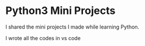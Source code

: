 <h1>Python3 Mini Projects</h1>
<p>I shared the mini projects I made while learning Python.</p>
<p>I wrote all the codes in vs code</p>